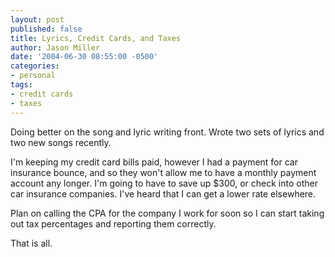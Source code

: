 ```yaml
---
layout: post
published: false
title: Lyrics, Credit Cards, and Taxes
author: Jason Miller
date: '2004-06-30 08:55:00 -0500'
categories:
- personal
tags:
- credit cards
- taxes
---
```


Doing better on the song and lyric writing front. Wrote two sets of lyrics and
two new songs recently.

I'm keeping my credit card bills paid, however I had a payment for car insurance
bounce, and so they won't allow me to have a monthly payment account any longer.
I'm going to have to save up $300, or check into other car insurance companies.
I've heard that I can get a lower rate elsewhere.

Plan on calling the CPA for the company I work for soon so I can start taking
out tax percentages and reporting them correctly.

That is all.

